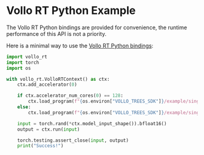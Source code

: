 # Vollo RT Python Example

The Vollo RT Python bindings are provided for convenience, the runtime
performance of this API is not a priority.

<!-- markdown-link-check-disable -->

Here is a minimal way to use the [Vollo RT Python bindings](./api-reference/vollo_rt.html):

<!-- markdown-link-check-enable -->

```python
import vollo_rt
import torch
import os

with vollo_rt.VolloRTContext() as ctx:
    ctx.add_accelerator(0)

    if ctx.accelerator_num_cores(0) == 128:
        ctx.load_program(f"{os.environ["VOLLO_TREES_SDK"]}/example/single-decsision-u128.vollo")
    else:
        ctx.load_program(f"{os.environ["VOLLO_TREES_SDK"]}/example/single-decision-u256.vollo")

    input = torch.rand(*ctx.model_input_shape()).bfloat16()
    output = ctx.run(input)

    torch.testing.assert_close(input, output)
    print("Success!")
```
